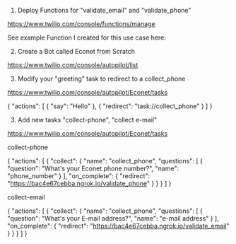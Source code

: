1. Deploy Functions for "validate_email" and "validate_phone"

https://www.twilio.com/console/functions/manage

See example Function I created for this use case here:


2. Create a Bot called Econet from Scratch

https://www.twilio.com/console/autopilot/list 

3. Modify your "greeting" task to redirect to a collect_phone

https://www.twilio.com/console/autopilot/Econet/tasks

{
	"actions": [
		{
			"say": "Hello"
		},
		{
			"redirect": "task://collect_phone"
		}
	]
}

3. Add new tasks "collect-phone", "collect e-mail"

https://www.twilio.com/console/autopilot/Econet/tasks

collect-phone


{
    "actions": [
        {
            "collect": {
                "name": "collect_phone",
                "questions": [
                    {
                        "question": "What's your Econet phone number?",
                        "name": "phone_number"
                    }
                ],
                "on_complete": {
                    "redirect": "https://bac4e67cebba.ngrok.io/validate_phone"
                }
            }
        }
    ]
}

collect-email

{
    "actions": [
        {
            "collect": {
                "name": "collect_phone",
                "questions": [
                    {
                        "question": "What's your E-mail address?",
                        "name": "e-mail address"
                    }
                ],
                "on_complete": {
                    "redirect": "https://bac4e67cebba.ngrok.io/validate_email"
                }
            }
        }
    ]
}